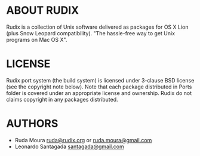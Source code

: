 # ABOUT RUDIX #
Rudix is a collection of Unix software delivered as packages for OS X Lion (plus Snow Leopard compatibility). "The hassle-free way to get Unix programs on Mac OS X".

# LICENSE #
Rudix port system (the build system) is licensed under 3-clause BSD license (see the copyright note below). Note that each package distributed in Ports folder is covered under an appropriate license and ownership. Rudix do not claims copyright in any packages distributed.

# AUTHORS #
* Ruda Moura <ruda@rudix.org> or <ruda.moura@gmail.com>
* Leonardo Santagada <santagada@gmail.com>
